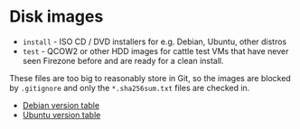 # Disk images

- `install` - ISO CD / DVD installers for e.g. Debian, Ubuntu, other 
distros
- `test` - QCOW2 or other HDD images for cattle test VMs that have never 
seen Firezone before and are ready for a clean install.

These files are too big to reasonably store in Git, so the images are 
blocked by `.gitignore` and only the `*.sha256sum.txt` files are checked 
in.

- [Debian version table](https://en.wikipedia.org/wiki/Debian_version_history#Release_table)
- [Ubuntu version table](https://en.wikipedia.org/wiki/Ubuntu_version_history#Table_of_versions)
